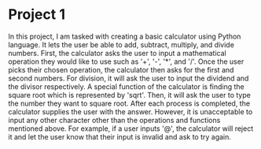 # Project 1

In this project, I am tasked with creating a basic calculator using Python language. It lets the user be able to add, subtract, multiply, and divide numbers. First, the calculator asks the user to input a mathematical operation they would like to use such as '+', '-', '*', and '/'. Once the user picks their chosen operation, the calculator then asks for the first and second numbers. For division, it will ask the user to input the dividend and the divisor respectively. A special function of the calculator is finding the square root which is represented by 'sqrt'. Then, it will ask the user to type the number they want to square root. After each process is completed, the calculator supplies the user with the answer. However, it is unacceptable to input any other character other than the operations and functions mentioned above. For example, if a user inputs '@', the calculator will reject it and let the user know that their input is invalid and ask to try again.
